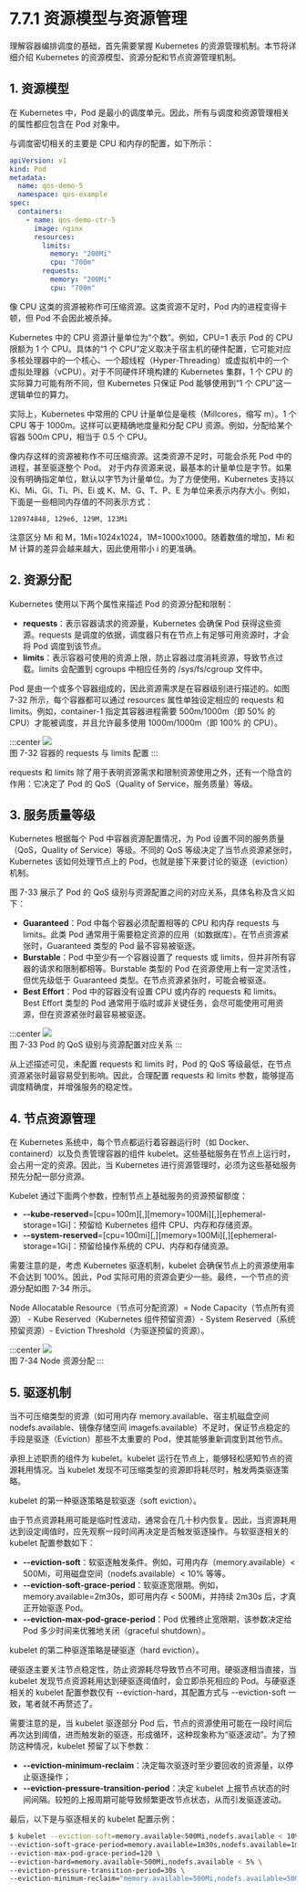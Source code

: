 # 7.7.1 资源模型与资源管理


理解容器编排调度的基础，首先需要掌握 Kubernetes 的资源管理机制。本节将详细介绍 Kubernetes 的资源模型、资源分配和节点资源管理机制。

## 1. 资源模型

在 Kubernetes 中，Pod 是最小的调度单元。因此，所有与调度和资源管理相关的属性都应包含在 Pod 对象中。

与调度密切相关的主要是 CPU 和内存的配置，如下所示：

```yaml
apiVersion: v1
kind: Pod
metadata:
  name: qos-demo-5
  namespace: qos-example
spec:
  containers:
    - name: qos-demo-ctr-5
      image: nginx
      resources:
        limits:
          memory: "200Mi"
          cpu: "700m"
        requests:
          memory: "200Mi"
          cpu: "700m"
```

像 CPU 这类的资源被称作可压缩资源。这类资源不足时，Pod 内的进程变得卡顿，但 Pod 不会因此被杀掉。

Kubernetes 中的 CPU 资源计量单位为“个数”。例如，CPU=1 表示 Pod 的 CPU 限额为 1 个 CPU。具体的“1 个 CPU”定义取决于宿主机的硬件配置，它可能对应多核处理器中的一个核心、一个超线程（Hyper-Threading）或虚拟机中的一个虚拟处理器（vCPU）。对于不同硬件环境构建的 Kubernetes 集群，1 个 CPU 的实际算力可能有所不同，但 Kubernetes 只保证 Pod 能够使用到“1 个 CPU”这一逻辑单位的算力。

实际上，Kubernetes 中常用的 CPU 计量单位是毫核（Millcores，缩写 m）。1 个 CPU 等于 1000m。这样可以更精确地度量和分配 CPU 资源。例如，分配给某个容器 500m CPU，相当于 0.5 个 CPU。

像内存这样的资源被称作不可压缩资源。这类资源不足时，可能会杀死 Pod 中的进程，甚至驱逐整个 Pod。
对于内存资源来说，最基本的计量单位是字节。如果没有明确指定单位，默认以字节为计量单位。为了方便使用，Kubernetes 支持以 Ki、Mi、Gi、Ti、Pi、Ei 或 K、M、G、T、P、E 为单位来表示内存大小。例如，下面是一些相同内存值的不同表示方式：

```plain
128974848, 129e6, 129M, 123Mi
```
注意区分 Mi 和 M，1Mi=1024x1024，1M=1000x1000。随着数值的增加，Mi 和 M 计算的差异会越来越大，因此使用带小 i 的更准确。

## 2. 资源分配

Kubernetes 使用以下两个属性来描述 Pod 的资源分配和限制：

- **requests**：表示容器请求的资源量，Kubernetes 会确保 Pod 获得这些资源。requests 是调度的依据，调度器只有在节点上有足够可用资源时，才会将 Pod 调度到该节点。
- **limits**：表示容器可使用的资源上限，防止容器过度消耗资源，导致节点过载。limits 会配置到 cgroups 中相应任务的 /sys/fs/cgroup 文件中。

Pod 是由一个或多个容器组成的，因此资源需求是在容器级别进行描述的。如图 7-32 所示，每个容器都可以通过 resources 属性单独设定相应的 requests 和 limits。例如，container-1 指定其容器进程需要 500m/1000m（即 50% 的 CPU）才能被调度，并且允许最多使用 1000m/1000m（即 100% 的 CPU）。

:::center
  ![](../assets/requests-limits.png)<br/>
  图 7-32 容器的 requests 与 limits 配置
:::

requests 和 limits 除了用于表明资源需求和限制资源使用之外，还有一个隐含的作用：它决定了 Pod 的 QoS（Quality of Service，服务质量）等级。

## 3. 服务质量等级

Kubernetes 根据每个 Pod 中容器资源配置情况，为 Pod 设置不同的服务质量（QoS，Quality of Service）等级。不同的 QoS 等级决定了当节点资源紧张时，Kubernetes 该如何处理节点上的 Pod，也就是接下来要讨论的驱逐（eviction）机制。

图 7-33 展示了 Pod 的 QoS 级别与资源配置之间的对应关系，具体名称及含义如下：

- **Guaranteed**：Pod 中每个容器必须配置相等的 CPU 和内存 requests 与 limits。此类 Pod 通常用于需要稳定资源的应用（如数据库）。在节点资源紧张时，Guaranteed 类型的 Pod 最不容易被驱逐。
- **Burstable**：Pod 中至少有一个容器设置了 requests 或 limits，但并非所有容器的请求和限制都相等。Burstable 类型的 Pod 在资源使用上有一定灵活性，但优先级低于 Guaranteed 类型。在节点资源紧张时，可能会被驱逐。
- **Best Effort**：Pod 中的容器没有设置 CPU 或内存的 requests 和 limits。Best Effort 类型的 Pod 通常用于临时或非关键任务，会尽可能使用可用资源，但在资源紧张时最容易被驱逐。

:::center
  ![](../assets/qos.webp)<br/>
  图 7-33 Pod 的 QoS 级别与资源配置对应关系
:::

从上述描述可见，未配置 requests 和 limits 时，Pod 的 QoS 等级最低，在节点资源紧张时最容易受到影响。因此，合理配置 requests 和 limits 参数，能够提高调度精确度，并增强服务的稳定性。

## 4. 节点资源管理

在 Kubernetes 系统中，每个节点都运行着容器运行时（如 Docker、containerd）以及负责管理容器的组件 kubelet。这些基础服务在节点上运行时，会占用一定的资源。因此，当 Kubernetes 进行资源管理时，必须为这些基础服务预先分配一部分资源。

Kubelet 通过下面两个参数，控制节点上基础服务的资源预留额度：

- **--kube-reserved**=[cpu=100m][,][memory=100Mi][,][ephemeral-storage=1Gi]：预留给 Kubernetes 组件 CPU、内存和存储资源。
- **--system-reserved**=[cpu=100mi][,][memory=100Mi][,][ephemeral-storage=1Gi]：预留给操作系统的 CPU、内存和存储资源。

需要注意的是，考虑 Kubernetes 驱逐机制，kubelet 会确保节点上的资源使用率不会达到 100%。因此，Pod 实际可用的资源会更少一些。最终，一个节点的资源分配如图 7-34 所示。

Node Allocatable Resource（节点可分配资源）= Node Capacity（节点所有资源） - Kube Reserved（Kubernetes 组件预留资源）- System Reserved（系统预留资源）- Eviction Threshold（为驱逐预留的资源）。

:::center
  ![](../assets/k8s-resource.svg)<br/>
  图 7-34 Node 资源分配
:::

## 5. 驱逐机制

当不可压缩类型的资源（如可用内存 memory.available、宿主机磁盘空间 nodefs.available、镜像存储空间 imagefs.available）不足时，保证节点稳定的手段是驱逐（Eviction）那些不太重要的 Pod，使其能够重新调度到其他节点。

承担上述职责的组件为 kubelet。kubelet 运行在节点上，能够轻松感知节点的资源耗用情况。当 kubelet 发现不可压缩类型的资源即将耗尽时，触发两类驱逐策略。

kubelet 的第一种驱逐策略是软驱逐（soft eviction）。

由于节点资源耗用可能是临时性波动，通常会在几十秒内恢复。因此，当资源耗用达到设定阈值时，应先观察一段时间再决定是否触发驱逐操作。与软驱逐相关的 kubelet 配置参数如下：

- **--eviction-soft**：软驱逐触发条件。例如，可用内存（memory.available）< 500Mi，可用磁盘空间（nodefs.available）< 10% 等等。
- **--eviction-soft-grace-period**：软驱逐宽限期。例如，memory.available=2m30s，即可用内存 < 500Mi，并持续 2m30s 后，才真正开始驱逐 Pod。
- **--eviction-max-pod-grace-period**：Pod 优雅终止宽限期，该参数决定给 Pod 多少时间来优雅地关闭（graceful shutdown）。

kubelet 的第二种驱逐策略是硬驱逐（hard eviction）。

硬驱逐主要关注节点稳定性，防止资源耗尽导致节点不可用。硬驱逐相当直接，当 kubelet 发现节点资源耗用达到硬驱逐阈值时，会立即杀死相应的 Pod。与硬驱逐相关的 kubelet 配置参数仅有 --eviction-hard，其配置方式与 --eviction-soft 一致，笔者就不再赘述了。

需要注意的是，当 kubelet 驱逐部分 Pod 后，节点的资源使用可能在一段时间后再次达到阈值，进而触发新的驱逐，形成循环，这种现象称为“驱逐波动”。为了预防这种情况，kubelet 预留了以下参数：

- **--eviction-minimum-reclaim**：决定每次驱逐时至少要回收的资源量，以停止驱逐操作；
- **--eviction-pressure-transition-period**：决定 kubelet 上报节点状态的时间间隔。较短的上报周期可能导致频繁更改节点状态，从而引发驱逐波动。

最后，以下是与驱逐相关的 kubelet 配置示例：

```bash
$ kubelet --eviction-soft=memory.available<500Mi,nodefs.available < 10%,nodefs.inodesFree < 5%,imagefs.available < 15% \
--eviction-soft-grace-period=memory.available=1m30s,nodefs.available=1m30s \
--eviction-max-pod-grace-period=120 \
--eviction-hard=memory.available<500Mi,nodefs.available < 5% \
--eviction-pressure-transition-period=30s \
--eviction-minimum-reclaim="memory.available=500Mi,nodefs.available=500Mi,imagefs.available=1Gi"
```









